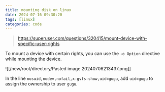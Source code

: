 ```yaml
---
title: mounting disk on linux
date: 2024-07-16 09:30:20
tags: [linux]
categories: code
---
```


> https://superuser.com/questions/320415/mount-device-with-specific-user-rights

To mount a device with certain rights, you can use the `-o Option` directive while mounting the device.

![[/new/root/directory/Pasted image 20240706213437.png]]

In the line `nosuid,nodev,nofail,x-gvfs-show,uid=gugu`, add `uid=gugu` to assign the ownership to user `gugu`. 



